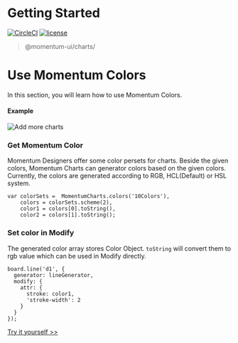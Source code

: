 <!-- {"index":3} -->
# Getting Started

[![CircleCI](https://img.shields.io/circleci/project/github/momentum-design/momentum-ui/master.svg)](https://circleci.com/gh/momentum-design/momentum-ui/)
[![license](https://img.shields.io/github/license/momentum-design/momentum-ui.svg?color=blueviolet)](https://github.com/momentum-design/momentum-ui/blob/master/charts/LICENSE)

> @momentum-ui/charts/

# Use Momentum Colors

In this section, you will learn how to use Momentum Colors.

#### Example

![Add more charts](https://screenshot.codepen.io/3315115.LYYXbRZ.small.99b0f78a-17ed-4f56-ad7b-a825659a37aa.png)

### Get Momentum Color

Momentum Designers offer some color persets for charts. Beside the given colors, Momentum Charts can generator colors based on the given colors. Currently, the colors are generated according to RGB, HCL(Default) or HSL system.

```
var colorSets =  MomentumCharts.colors('10Colors'),
    colors = colorSets.scheme(2),
    color1 = colors[0].toString(),
    color2 = colors[1].toString();
```

### Set color in Modify

The generated color array stores Color Object. ```toString``` will convert them to rgb value which can be used in Modify directly.

```
board.line('d1', {
  generator: lineGenerator,
  modify: {
    attr: {
      stroke: color1,
      'stroke-width': 2
    }
  }
});
```


[Try it yourself >>](https://codepen.io/arthusliang/pen/LYYXbRZ)
